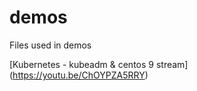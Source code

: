 # demos
Files used in demos

[Kubernetes - kubeadm & centos 9 stream] (https://youtu.be/ChOYPZA5RRY)
